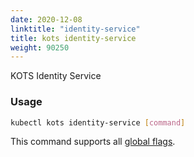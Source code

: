```yaml
---
date: 2020-12-08
linktitle: "identity-service"
title: kots identity-service
weight: 90250
---
```


KOTS Identity Service

### Usage

```bash
kubectl kots identity-service [command]
```

This command supports all [global flags](/kots-cli/global-flags/).
